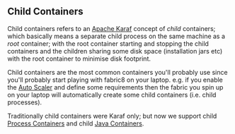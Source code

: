 ## Child Containers

Child containers refers to an [Apache Karaf](http://karaf.apache.org/) concept of _child_ containers; which basically means a separate child process on the same machine as a _root_ container; with the root container starting and stopping the child containers and the children sharing some disk space (installation jars etc) with the root container to minimise disk footprint.

Child containers are the most common containers you'll probably use since you'll probably start playing with fabric8 on your laptop. e.g. if you enable the [Auto Scaler](http://fabric8.io/gitbook/requirements.html) and define some requirements then the fabric you spin up on your laptop will automatically create some child containers (i.e. child processes).

Traditionally child containers were Karaf only; but now we support child [Process Containers](http://fabric8.io/gitbook/processContainer.html) and child [Java Containers](http://fabric8.io/gitbook/javaContainer.html).
